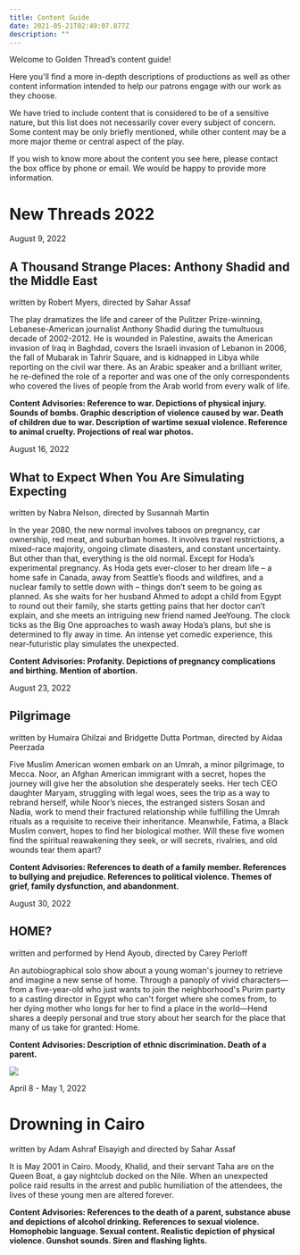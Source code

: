 ```yaml
---
title: Content Guide
date: 2021-05-21T02:49:07.877Z
description: ""
---
```

Welcome to Golden Thread’s content guide!

Here you'll find a more in-depth descriptions of productions as well as other content information intended to help our patrons engage with our work as they choose.

We have tried to include content that is considered to be of a sensitive nature, but this list does not necessarily cover every subject of concern. Some content may be only briefly mentioned, while other content may be a more major theme or central aspect of the play.

If you wish to know more about the content you see here, please contact the box office by phone or email. We would be happy to provide more information.

# New Threads 2022

August 9, 2022

## A Thousand Strange Places: Anthony Shadid and the Middle East

written by Robert Myers, directed by Sahar Assaf

The play dramatizes the life and career of the Pulitzer Prize-winning, Lebanese-American journalist Anthony Shadid during the tumultuous decade of 2002-2012. He is wounded in Palestine, awaits the American invasion of Iraq in Baghdad, covers the Israeli invasion of Lebanon in 2006, the fall of Mubarak in Tahrir Square, and is kidnapped in Libya while reporting on the civil war there. As an Arabic speaker and a brilliant writer, he re-defined the role of a reporter and was one of the only correspondents who covered the lives of people from the Arab world from every walk of life.

**Content Advisories: Reference to war. Depictions of physical injury. Sounds of bombs. Graphic description of violence caused by war. Death of children due to war. Description of wartime sexual violence. Reference to animal cruelty. Projections of real war photos.**

August 16, 2022

## What to Expect When You Are Simulating Expecting

written by Nabra Nelson, directed by Susannah Martin

In the year 2080, the new normal involves taboos on pregnancy, car ownership, red meat, and suburban homes. It involves travel restrictions, a mixed-race majority, ongoing climate disasters, and constant uncertainty. But other than that, everything is the old normal. Except for Hoda’s experimental pregnancy. As Hoda gets ever-closer to her dream life – a home safe in Canada, away from Seattle’s floods and wildfires, and a nuclear family to settle down with – things don’t seem to be going as planned. As she waits for her husband Ahmed to adopt a child from Egypt to round out their family, she starts getting pains that her doctor can’t explain, and she meets an intriguing new friend named JeeYoung. The clock ticks as the Big One approaches to wash away Hoda’s plans, but she is determined to fly away in time. An intense yet comedic experience, this near-futuristic play simulates the unexpected.

**Content Advisories: Profanity. Depictions of pregnancy complications and birthing. Mention of abortion.**

August 23, 2022

## Pilgrimage

written by Humaira Ghilzai and Bridgette Dutta Portman, directed by Aidaa Peerzada

Five Muslim American women embark on an Umrah, a minor pilgrimage, to Mecca. Noor, an Afghan American immigrant with a secret, hopes the journey will give her the absolution she desperately seeks. Her tech CEO daughter Maryam, struggling with legal woes, sees the trip as a way to rebrand herself, while Noor’s nieces, the estranged sisters Sosan and Nadia, work to mend their fractured relationship while fulfilling the Umrah rituals as a requisite to receive their inheritance. Meanwhile, Fatima, a Black Muslim convert, hopes to find her biological mother. Will these five women find the spiritual reawakening they seek, or will secrets, rivalries, and old wounds tear them apart?

**Content Advisories: References to death of a family member. References to bullying and prejudice. References to political violence. Themes of grief, family dysfunction, and abandonment.**

August 30, 2022

## HOME?

written and performed by Hend Ayoub, directed by Carey Perloff

An autobiographical solo show about a young woman's journey to retrieve and imagine a new sense of home. Through a panoply of vivid characters—from a five-year-old who just wants to join the neighborhood's Purim party to a casting director in Egypt who can't forget where she comes from, to her dying mother who longs for her to find a place in the world—Hend shares a deeply personal and true story about her search for the place that many of us take for granted: Home.

**Content Advisories: Description of ethnic discrimination. Death of a parent.**

![](https://ucarecdn.com/5978a7dd-74a1-4d39-b118-ab469b7e03cb/)

April 8 - May 1, 2022

# Drowning in Cairo

written by Adam Ashraf Elsayigh and directed by Sahar Assaf

It is May 2001 in Cairo. Moody, Khalid, and their servant Taha are on the Queen Boat, a gay nightclub docked on the Nile. When an unexpected police raid results in the arrest and public humiliation of the attendees, the lives of these young men are altered forever.

**Content Advisories: References to the death of a parent, substance abuse and depictions of alcohol drinking. References to sexual violence. Homophobic language. Sexual content. Realistic depiction of physical violence. Gunshot sounds. Siren and flashing lights.**